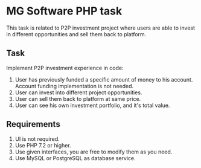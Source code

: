 # MG Software PHP task
This task is related to P2P investment project where users are able to invest in different opportunities and sell them back to platform.

## Task
Implement P2P investment experience in code:
1. User has previously funded a specific amount of money to his account. Account funding implementation is not needed.
2. User can invest into different project opportunities.
3. User can sell them back to platform at same price.
4. User can see his own investment portfolio, and it's total value.

## Requirements
1. UI is not required.
2. Use PHP 7.2 or higher.
3. Use given interfaces, you are free to modify them as you need.
4. Use MySQL or PostgreSQL as database service.
